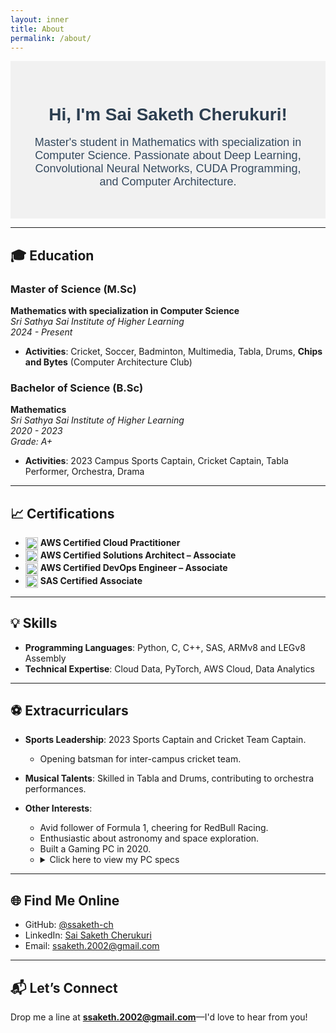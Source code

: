```yaml
---
layout: inner
title: About
permalink: /about/
---
```


<div style="text-align:center; background-color:#f1f1f1; padding:30px;">
  <h1 style="font-family: 'Arial', sans-serif; color:#2C3E50;">Hi, I'm Sai Saketh Cherukuri!</h1>
  <p style="font-size:18px; font-family: 'Helvetica', sans-serif; color:#34495E;">Master's student in Mathematics with specialization in Computer Science. Passionate about Deep Learning, Convolutional Neural Networks, CUDA Programming, and Computer Architecture.</p>
</div>

---

## 🎓 **Education**

### **Master of Science (M.Sc)**  
**Mathematics with specialization in Computer Science**  
_Sri Sathya Sai Institute of Higher Learning_  
_2024 - Present_

- **Activities**: Cricket, Soccer, Badminton, Multimedia, Tabla, Drums, **Chips and Bytes** (Computer Architecture Club)

### **Bachelor of Science (B.Sc)**  
**Mathematics**  
_Sri Sathya Sai Institute of Higher Learning_  
_2020 - 2023_  
_Grade: A+_

- **Activities**: 2023 Campus Sports Captain, Cricket Captain, Tabla Performer, Orchestra, Drama  

<hr>

## 📈 **Certifications**

- <img src="https://github.com/ssaketh-ch/ssaketh-ch.github.io/raw/master/img/AWS%20logo.jpeg" alt="AWS Logo" style="width:20px; vertical-align:middle;"> **AWS Certified Cloud Practitioner**
- <img src="https://github.com/ssaketh-ch/ssaketh-ch.github.io/raw/master/img/AWS%20logo.jpeg" alt="AWS Logo" style="width:20px; vertical-align:middle;"> **AWS Certified Solutions Architect – Associate**
- <img src="https://github.com/ssaketh-ch/ssaketh-ch.github.io/raw/master/img/AWS%20logo.jpeg" alt="AWS Logo" style="width:20px; vertical-align:middle;"> **AWS Certified DevOps Engineer – Associate**
- <img src="https://github.com/ssaketh-ch/ssaketh-ch.github.io/raw/master/img/SAS%20logo.jpeg" alt="SAS Logo" style="width:20px; vertical-align:middle;"> **SAS Certified Associate**

<hr>

## 💡 **Skills**

- **Programming Languages**: Python, C, C++, SAS, ARMv8 and LEGv8 Assembly  
- **Technical Expertise**: Cloud Data, PyTorch, AWS Cloud, Data Analytics  

<hr>

## ⚽ **Extracurriculars**

- **Sports Leadership**: 2023 Sports Captain and Cricket Team Captain.  
  - Opening batsman for inter-campus cricket team.  

- **Musical Talents**: Skilled in Tabla and Drums, contributing to orchestra performances.  

- **Other Interests**:  
  - Avid follower of Formula 1, cheering for RedBull Racing.  
  - Enthusiastic about astronomy and space exploration.  
  - Built a Gaming PC in 2020. 
  - <details>
      <summary>Click here to view my PC specs</summary>
      <ul>
        <li><strong>CPU:</strong> AMD Ryzen 5 3600XT</li>
        <li><strong>GPU:</strong> Radeon 5700XT 8GB OC Edition</li>
        <li><strong>RAM:</strong> Corsair Vengeance RGB Pro 32GB (2 x 16GB) DDR4-3200</li>
        <li><strong>PSU:</strong> PowerSpec 650 Watt 80 Plus Bronze ATX Semi-Modular</li>
        <li><strong>Case:</strong> Corsair iCUE 465X RGB Tempered Glass ATX Mid-Tower</li>
        <li><strong>CPU Cooler:</strong> Corsair H100i Capellix Liquid Cooler</li>
      </ul>
    </details>

<hr>

## 🌐 **Find Me Online**

- GitHub: [@ssaketh-ch](https://github.com/ssaketh-ch)  
- LinkedIn: [Sai Saketh Cherukuri](https://www.linkedin.com/in/sai-saketh-cherukuri-825456250/)  
- Email: ssaketh.2002@gmail.com  

<hr>

## 📬 **Let’s Connect**

Drop me a line at **ssaketh.2002@gmail.com**—I'd love to hear from you!
